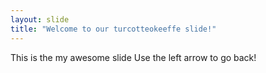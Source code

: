 ```yaml
---
layout: slide
title: "Welcome to our turcotteokeeffe slide!"
---
```

This is the my awesome slide
Use the left arrow to go back!